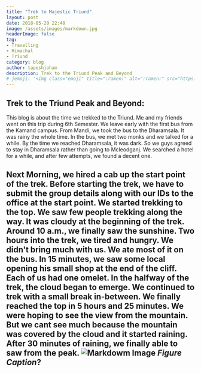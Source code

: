 ```yaml
---
title: "Trek to Majestic Triund"
layout: post
date: 2018-05-20 22:48
image: /assets/images/markdown.jpg
headerImage: false
tag:
- Travelling
- Himachal
- Triund
category: blog
author: tapeshjoham
description: Trek to the Triund Peak and Beyond
# jemoji: '<img class="emoji" title=":ramen:" alt=":ramen:" src="https://assets.github.com/images/icons/emoji/unicode/1f35c.png" height="20" width="20" align="absmiddle">'
---
```


## Trek to the Triund Peak and Beyond:

This blog is about the time we trekked to the Triund. Me and my friends went on this trip during 6th Semester. We leave early with the first bus from the Kamand campus. From Mandi, we took the bus to the Dharamsala. It was rainy the whole time. In the bus, we met two monks and we talked for a while. By the time we reached Dharamsala, it was dark. So we guys agreed to stay in Dharamsala rather than going to Mcleodganj. We searched a hotel for a while, and after few attempts, we found a decent one.

Next Morning, we hired a cab up the start point of the trek. Before starting the trek, we have to submit the group details along with our IDs to the office at the start point. We started trekking to the top. We saw few people trekking along the way.  It was cloudy at the beginning of the trek. Around 10 a.m., we finally saw the sunshine. Two hours into the trek, we tired and hungry. We didn't bring much with us. We ate most of it on the bus. In 15 minutes, we saw some local opening his small shop at the end of the cliff. Each of us had one omelet. In the halfway of the trek, the cloud began to emerge. We continued to trek with a small break in-between. We finally reached the top in 5 hours and 25 minutes. We were hoping to see the view from the mountain. But we cant see much because the mountain was covered by the cloud and it started raining. After 30 minutes of raining, we finally able to saw from the peak.
![Markdowm Image][1]
*Figure Caption*?
---
[1]: http://kune.fr/wp-content/uploads/2013/10/ghost-blog.jpg
[2]: http://kune.fr/wp-content/uploads/2013/10/ghost-blog.jpg
[3]: http://kune.fr/wp-content/uploads/2013/10/ghost-blog.jpg
